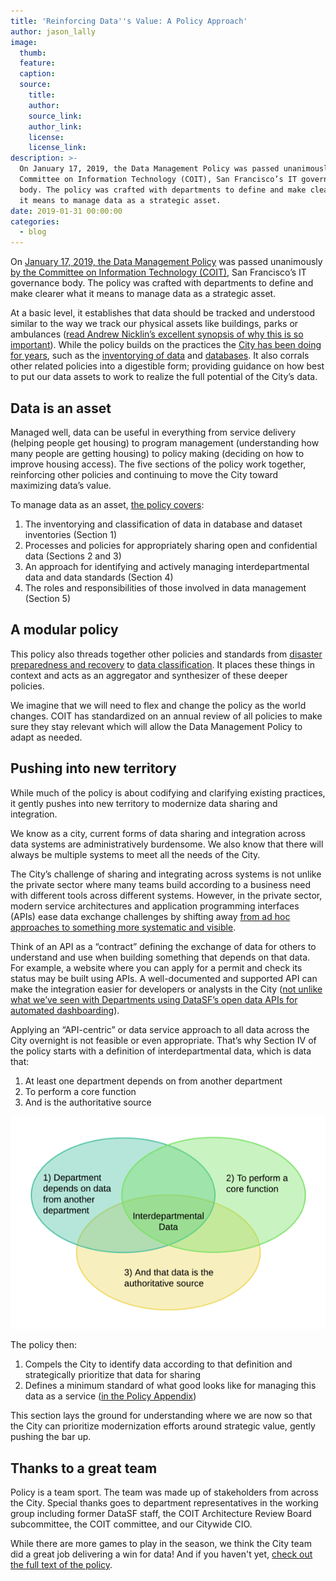 ```yaml
---
title: 'Reinforcing Data''s Value: A Policy Approach'
author: jason_lally
image:
  thumb:
  feature:
  caption:
  source:
    title:
    author:
    source_link:
    author_link:
    license:
    license_link:
description: >-
  On January 17, 2019, the Data Management Policy was passed unanimously by the
  Committee on Information Technology (COIT), San Francisco’s IT governance
  body. The policy was crafted with departments to define and make clearer what
  it means to manage data as a strategic asset.
date: 2019-01-31 00:00:00
categories:
  - blog
---
```


On [January 17, 2019, the Data Management Policy](https://sfcoit.org/datamanagement) was passed unanimously [by the Committee on Information Technology (COIT)](https://sfcoit.org/about), San Francisco’s IT governance body. The policy was crafted with departments to define and make clearer what it means to manage data as a strategic asset.

At a basic level, it establishes that data should be tracked and understood similar to the way we track our physical assets like buildings, parks or ambulances ([read Andrew Nicklin’s excellent synopsis of why this is so important](https://medium.com/@technickle/data-is-a-strategic-asset-72f320cfb94c)). While the policy builds on the practices the [City has been doing for years](https://datasf.org/blog/5-ways-to-scale-mountain-of-data/), such as the [inventorying of data](https://datasf.org/blog/5-ways-to-scale-mountain-of-data/) and [databases](https://data.sfgov.org/City-Management-and-Ethics/Inventory-of-citywide-enterprise-systems-of-record/ebux-gcnq). It also corrals other related policies into a digestible form; providing guidance on how best to put our data assets to work to realize the full potential of the City’s data.

## Data is an asset

Managed well, data can be useful in everything from service delivery (helping people get housing) to program management (understanding how many people are getting housing) to policy making (deciding on how to improve housing access). The five sections of the policy work together, reinforcing other policies and continuing to move the City toward maximizing data’s value.

To manage data as an asset, [the policy covers](https://sfcoit.org/datamanagement):

1. The inventorying and classification of data in database and dataset inventories (Section 1)
2. Processes and policies for appropriately sharing open and confidential data (Sections 2 and 3)
3. An approach for identifying and actively managing interdepartmental data and data standards (Section 4)
4. The roles and responsibilities of those involved in data management (Section 5)

## A modular policy

This policy also threads together other policies and standards from [disaster preparedness and recovery](https://sfcoit.org/dpr3) to [data classification](https://sfcoit.org/datastandard). It places these things in context and acts as an aggregator and synthesizer of these deeper policies. 

We imagine that we will need to flex and change the policy as the world changes. COIT has standardized on an annual review of all policies to make sure they stay relevant which will allow the Data Management Policy to adapt as needed.

## Pushing into new territory

While much of the policy is about codifying and clarifying existing practices, it gently pushes into new territory to modernize data sharing and integration.

We know as a city, current forms of data sharing and integration across data systems are administratively burdensome. We also know that there will always be multiple systems to meet all the needs of the City.

The City’s challenge of sharing and integrating across systems is not unlike the private sector where many teams build according to a business need with different tools across different systems. However, in the private sector, modern service architectures and application programming interfaces (APIs) ease data exchange challenges by shifting away [from ad hoc approaches to something more systematic and visible](http://www.govtech.com/applications/Whats-an-API-and-Why-Do-You-Need-One.html).

Think of an API as a “contract” defining the exchange of data for others to understand and use when building something that depends on that data. For example, a website where you can apply for a permit and check its status may be built using APIs. A well-documented and supported API can make the integration easier for developers or analysts in the City ([not unlike what we’ve seen with Departments using DataSF’s open data APIs for automated dashboarding](https://sfgov.org/scorecards/livability)).

Applying an “API-centric” or data service approach to all data across the City overnight is not feasible or even appropriate. That’s why Section IV of the policy starts with a definition of interdepartmental data, which is data that:

1. At least one department depends on from another department
2. To perform a core function
3. And is the authoritative source

![Pictured is the three part definition listed above as a Venn Diagram](/uploads/thepartdefinition.png)

The policy then:

1. Compels the City to identify data according to that definition and strategically prioritize that data for sharing
2. Defines a minimum standard of what good looks like for managing this data as a service ([in the Policy Appendix](https://sfcoit.org/datamanagement))

This section lays the ground for understanding where we are now so that the City can prioritize modernization efforts around strategic value, gently pushing the bar up.

## Thanks to a great team

Policy is a team sport. The team was made up of stakeholders from across the City. Special thanks goes to department representatives in the working group including former DataSF staff, the COIT Architecture Review Board subcommittee, the COIT committee, and our Citywide CIO.

While there are more games to play in the season, we think the City team did a great job delivering a win for data! And if you haven't yet, [check out the full text of the policy](https://sfcoit.org/datamanagement).